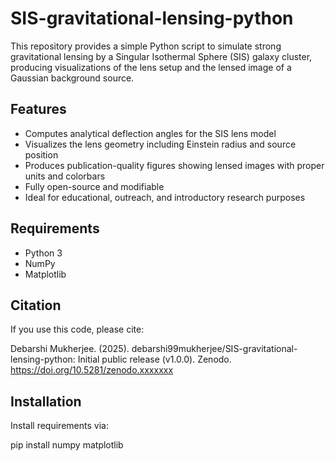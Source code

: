 # SIS-gravitational-lensing-python
This repository provides a simple Python script to simulate strong gravitational lensing by a Singular Isothermal Sphere (SIS) galaxy cluster, producing visualizations of the lens setup and the lensed image of a Gaussian background source.

## Features

- Computes analytical deflection angles for the SIS lens model
- Visualizes the lens geometry including Einstein radius and source position
- Produces publication-quality figures showing lensed images with proper units and colorbars
- Fully open-source and modifiable
- Ideal for educational, outreach, and introductory research purposes

## Requirements

- Python 3
- NumPy
- Matplotlib

## Citation

If you use this code, please cite:

Debarshi Mukherjee. (2025). debarshi99mukherjee/SIS-gravitational-lensing-python: Initial public release (v1.0.0). Zenodo. https://doi.org/10.5281/zenodo.xxxxxxx

## Installation

Install requirements via:

pip install numpy matplotlib

